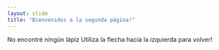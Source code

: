 ```yaml
---
layout: slide
title: "Bienvenidos a la segunda página!"
---
```

No encontré ningún lápiz
Utiliza la flecha hacia la izquierda para volver!
